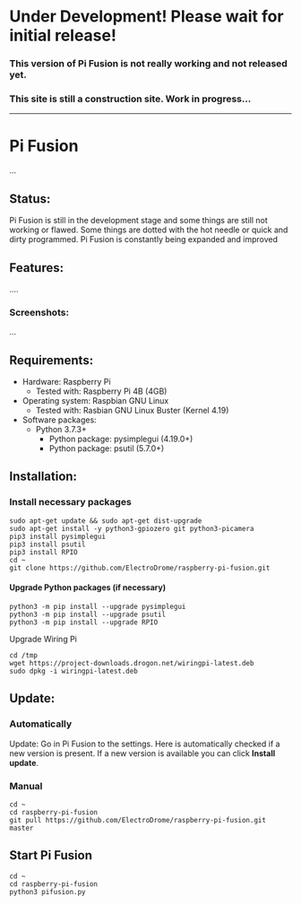 # Under Development! Please wait for initial release!
### This version of Pi Fusion is not really working and not released yet.
### This site is still a construction site. Work in progress...
-------------------------------------------------------------
# Pi Fusion
...

## Status:
Pi Fusion is still in the development stage and some things are still not working or flawed. Some things are dotted with the hot needle or quick and dirty programmed. Pi Fusion is constantly being expanded and improved

## Features:
....

### Screenshots:
...

## Requirements:

- Hardware: Raspberry Pi
  - Tested with: Raspberry Pi 4B (4GB)
- Operating system: Raspbian GNU Linux
  - Tested with: Rasbian GNU Linux Buster (Kernel 4.19)
- Software packages:
  - Python 3.7.3+
    - Python package: pysimplegui (4.19.0+)
    - Python package: psutil (5.7.0+)

## Installation:

### Install necessary packages

```
sudo apt-get update && sudo apt-get dist-upgrade
sudo apt-get install -y python3-gpiozero git python3-picamera
pip3 install pysimplegui
pip3 install psutil
pip3 install RPIO
cd ~
git clone https://github.com/ElectroDrome/raspberry-pi-fusion.git
```
#### Upgrade Python packages (if necessary)
```
python3 -m pip install --upgrade pysimplegui
python3 -m pip install --upgrade psutil
python3 -m pip install --upgrade RPIO
```
Upgrade Wiring Pi
```
cd /tmp
wget https://project-downloads.drogon.net/wiringpi-latest.deb
sudo dpkg -i wiringpi-latest.deb
```

## Update:

### Automatically
 Update:
Go in Pi Fusion to the settings. Here is automatically checked if a new version is present. If a new version is available you can click **Install update**.
### Manual
```
cd ~
cd raspberry-pi-fusion
git pull https://github.com/ElectroDrome/raspberry-pi-fusion.git master
```
## Start Pi Fusion
```
cd ~
cd raspberry-pi-fusion
python3 pifusion.py
```